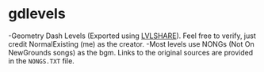 # gdlevels
-Geometry Dash Levels (Exported using [LVLSHARE](https://github.com/Spu7Nix/lvlshare)). Feel free to verify, just credit NormalExisting (me) as the creator.
-Most levels use NONGs (Not On NewGrounds songs) as the bgm. Links to the original sources are provided in the `NONGS.TXT` file.
